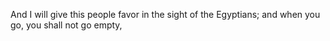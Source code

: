 And I will give this people favor in the sight of the Egyptians; and when you go, you shall not go empty,
